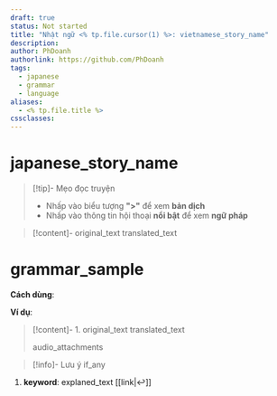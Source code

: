 ```yaml
---
draft: true
status: Not started
title: "Nhật ngữ <% tp.file.cursor(1) %>: vietnamese_story_name"
description: 
author: PhDoanh
authorlink: https://github.com/PhDoanh
tags:
  - japanese
  - grammar
  - language
aliases:
  - <% tp.file.title %>
cssclasses:
---
```

# japanese_story_name
> [!tip]- Mẹo đọc truyện
> - Nhấp vào biểu tượng **">"** để xem **bản dịch**
> - Nhấp vào thông tin hội thoại **nổi bật** để xem **ngữ pháp**

> [!content]- original_text
> translated_text

# grammar_sample
**Cách dùng**:

**Ví dụ**:
> [!content]- 1\. original_text
> translated_text
> 
> audio_attachments

> [!info]- Lưu ý
> if_any 

1. **keyword**: explaned_text [[link|↩️]]


